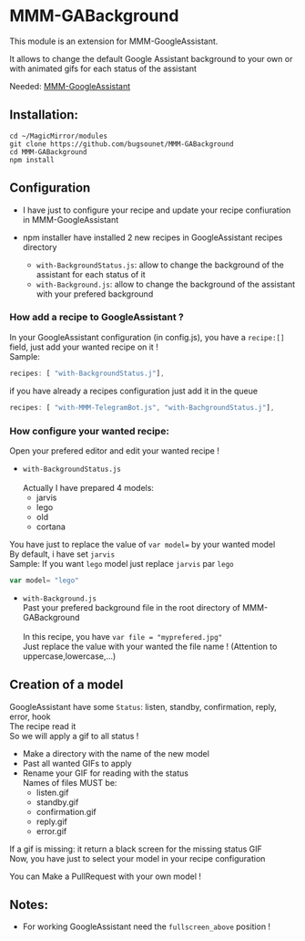 # MMM-GABackground

This module is an extension for MMM-GoogleAssistant.

It allows to change the default Google Assistant background to your own or with animated gifs for each status of the assistant

Needed: [MMM-GoogleAssistant](https://github.com/bugsounet/MMM-GoogleAssistant)

## Installation:
```
cd ~/MagicMirror/modules
git clone https://github.com/bugsounet/MMM-GABackground
cd MMM-GABackground
npm install
```

## Configuration

* I have just to configure your recipe and update your recipe confiuration in MMM-GoogleAssistant

* npm installer have installed 2 new recipes in GoogleAssistant recipes directory
  * `with-BackgroundStatus.js`: allow to change the background of the assistant for each status of it
  * `with-Background.js`: allow to change the background of the assistant with your prefered background 

### How add a recipe to GoogleAssistant ?

In your GoogleAssistant configuration (in config.js), you have a `recipe:[]` field, just add your wanted recipe on it !<br>
Sample:
```js
recipes: [ "with-BackgroundStatus.j"],
```
if you have already a recipes configuration just add it in the queue
```js
recipes: [ "with-MMM-TelegramBot.js", "with-BachgroundStatus.j"],
```

### How configure your wanted recipe:<br>
Open your prefered editor and edit your wanted recipe !

  * `with-BackgroundStatus.js`<br>  
  Actually I have prepared 4 models:
    - jarvis
    - lego
    - old
    - cortana
    
  You have just to replace the value of `var model=` by your wanted model<br>
  By default, i have set `jarvis`<br>
  Sample: If you want `lego` model just replace `jarvis` par `lego`
  ```js
  var model= "lego"
  ```
  * `with-Background.js`<br>
  Past your prefered background file in the root directory of MMM-GABackground<br><br>
  In this recipe, you have `var file = "myprefered.jpg"`<br>
  Just replace the value with your wanted the file name ! (Attention to uppercase,lowercase,...)<br>
  
## Creation of a model

GoogleAssistant have some `Status`: listen, standby, confirmation, reply, error, hook<br>
The recipe read it<br>
So we will apply a gif to all status !

* Make a directory with the name of the new model
* Past all wanted GIFs to apply
* Rename your GIF for reading with the status<br>
 Names of files MUST be:
   * listen.gif 
   * standby.gif
   * confirmation.gif
   * reply.gif
   * error.gif
   
If a gif is missing: it return a black screen for the missing status GIF<br>
Now, you have just to select your model in your recipe configuration

You can Make a PullRequest with your own model !

## Notes:
 * For working GoogleAssistant need the `fullscreen_above` position !
